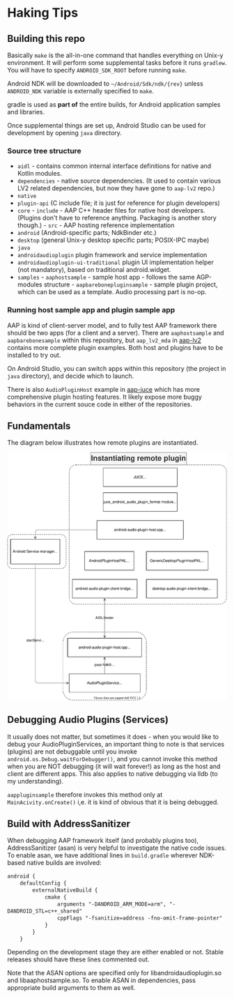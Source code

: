

# Haking Tips


## Building this repo

Basically `make` is the all-in-one command that handles everything on Unix-y environment. It will perform some supplemental tasks before it runs `gradlew`. You will have to specify `ANDROID_SDK_ROOT` before running `make`.

Android NDK will be downloaded to `~/Android/Sdk/ndk/{rev}` unless `ANDROID_NDK` variable is externally specified to `make`.

gradle is used as **part of** the entire builds, for Android application samples and libraries.

Once supplemental things are set up, Android Studio can be used for development by opening `java` directory.

### Source tree structure

-  `aidl` - contains common internal interface definitions for native and Kotlin modules.
-  `dependencies` - native source dependencies. (It used to contain various LV2 related dependencies, but now they have gone to `aap-lv2` repo.)
-  `native`
  -  `plugin-api` (C include file; it is just for reference for plugin developers)
  -  `core`
    -  `include` - AAP C++ header files for native host developers. (Plugins don't have to reference anything. Packaging is another story though.)
    -  `src` - AAP hosting reference implementation
  -  `android` (Android-specific parts; NdkBinder etc.)
  -  `desktop` (general Unix-y desktop specific parts; POSIX-IPC maybe)
-  `java`
  -  `androidaudioplugin` plugin framework and service implementation
  -  `androidaudioplugin-ui-traditional` plugin UI implementation helper (not mandatory), based on traditional android.widget.
  -  `samples`
    -  `aaphostsample` - sample host app - follows the same AGP-modules structure
    -  `aapbarebonepluginsample` - sample plugin project, which can be used as a template. Audio processing part is no-op.

 
### Running host sample app and plugin sample app

AAP is kind of client-server model, and to fully test AAP framework there should be two apps (for a client and a server). There are `aaphostsample` and `aapbarebonesample` within this repository, but `aap_lv2_mda` in [aap-lv2](https://github.com/atsushieno/aap-lv2) contains more complete plugin examples. Both host and plugins have to be installed to try out.

On Android Studio, you can switch apps within this repository (the project in `java` directory), and decide which to launch.

There is also `AudioPluginHost` example in [aap-juce](https://github.com/atsushieno/aap-juce) which has more comprehensive plugin hosting features. It likely expose more buggy behaviors in the current souce code in either of the repositories.


## Fundamentals

The diagram below illustrates how remote plugins are instantiated.

![Instantiating remote plugins](images/aap-components.drawio.svg)


## Debugging Audio Plugins (Services)

It usually does not matter, but sometimes it does - when you would like to debug your AudioPluginServices, an important thing to note is that services (plugins) are not debuggable until you invoke `android.os.Debug.waitForDebugger()`, and you cannot invoke this method when you are NOT debugging (it will wait forever!) as long as the host and client are different apps. This also applies to native debugging via lldb (to my understanding).

`aappluginsample` therefore invokes this method only at `MainAcivity.onCreate()` i,e. it is kind of obvious that it is being debugged.

## Build with AddressSanitizer

When debugging AAP framework itself (and probably plugins too), AddressSanitizer (asan) is very helpful to investigate the native code issues. To enable asan, we have additional lines in `build.gradle` wherever NDK-based native builds are involved:

```
android {
    defaultConfig {
        externalNativeBuild {
            cmake {
                arguments "-DANDROID_ARM_MODE=arm", "-DANDROID_STL=c++_shared"
                cppFlags "-fsanitize=address -fno-omit-frame-pointer"
            }
        }
    }
```

Depending on the development stage they are either enabled or not. Stable releases should have these lines commented out.

Note that the ASAN options are specified only for libandroidaudioplugin.so and libaaphostsample.so. To enable ASAN in dependencies, pass appropriate build arguments to them as well.


